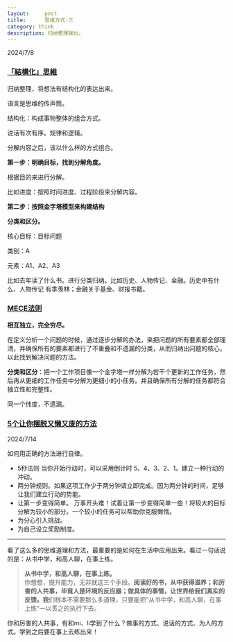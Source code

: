 ```yaml
---
layout:     post
title:      思维方式-三
category: think
description: 归纳整理输出。
---
```

2024/7/8

### [「結構化」思維 ](https://www.youtube.com/watch?v=rkuqEvHiTi0&ab_channel=%E6%80%9D%E8%80%83%E8%80%85%E7%9A%84%E9%87%91%E6%89%8B%E6%8C%87)

归纳整理，将想法有结构化的表达出来。

语言是思维的传声筒。

结构化：构成事物整体的组合方式。

说话有次有序。规律和逻辑。

分解内容之后，该以什么样的方式组合。

**第一步：明确目标，找到分解角度。**

根据目的来进行分解。

比如进度：按照时间进度、过程阶段来分解内容。

**第二步：按照金字塔模型来构建结构**

**分类和区分。**

核心目标：目标问题

类别：A

元素：A1、A2、A3

比如去年读了什么书。进行分类归纳。比如历史、人物传记、金融。历史中有什么、人物传记 有季羡林；金融关于基金、财报书籍。

### [MECE法则](https://www.youtube.com/watch?v=kE7Hu_kHApY&ab_channel=%E6%80%9D%E8%80%83%E8%80%85%E7%9A%84%E9%87%91%E6%89%8B%E6%8C%87)

**相互独立，完全穷尽。**

在定义分析一个问题的时候，通过逐步分解的办法，来把问题的所有要素都全部理清，并确保所有的要素都进行了不重叠和不遗漏的分类，从而归纳出问题的核心，以此找到解决问题的方法。

**分类和区分**：把一个工作项目像一个金字塔一样分解为若干个更新的工作任务，然后再从更细的工作任务中分解为更细小的小任务。并且确保所有分解的任务都符合独立性和完整性。

同一个纬度，不遗漏。

### [5个让你摆脱又懒又废的方法 ](https://www.youtube.com/watch?v=tQD4d4ikvqE&ab_channel=%E6%80%9D%E7%BB%B4%E7%A9%BA%E9%97%B40505)

2024/7/14

如何用正确的方法进行自律。

- 5秒法则 当你开始行动时，可以采用倒计时 5、4、3、2、1。建立一种行动的冲动。
- 两分钟规则。如果这项工作少于两分钟请立即完成。因为两分钟的时间，足够让我们建立行动的势能。
- 让第一步变得简单。 万事开头难！试着让第一步变得简单一些！将较大的目标分解为较小的部分。一个较小的任务可以帮助你克服懒惰。
- 为分心引入挑战。
- 为自己设立奖励制度。

---

看了这么多的思维道理和方法，最重要的是如何在生活中应用出来。看过一句话说的是：从书中学，和高人聊，在事上练。

> **从书中学，和高人聊，在事上练。**<br>你想想，提升能力，无非就这三个手段。**阅读好的书，从中获得滋养；和厉害的人共事，毕竟人是环境的反应器；做具体的事情，让世界给我们真实的反馈。我**们根本不需要那么多道理，只要能把“从书中学，和高人聊，在事上练”一以贯之的执行下去。<br>

你和厉害的人共事，有和mi、li学到了什么？做事的方式、说话的方式、为人的方式。学到之后要在事上去练出来！
